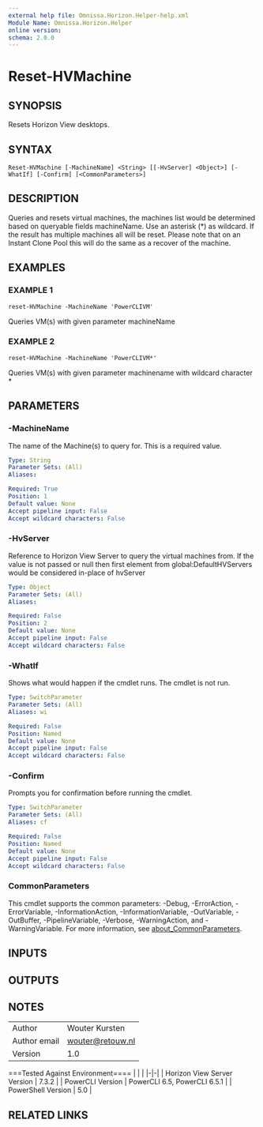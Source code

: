 ```yaml
---
external help file: Omnissa.Horizon.Helper-help.xml
Module Name: Omnissa.Horizon.Helper
online version:
schema: 2.0.0
---
```


# Reset-HVMachine

## SYNOPSIS
Resets Horizon View desktops.

## SYNTAX

```
Reset-HVMachine [-MachineName] <String> [[-HvServer] <Object>] [-WhatIf] [-Confirm] [<CommonParameters>]
```

## DESCRIPTION
Queries and resets virtual machines, the machines list would be determined
 based on queryable fields machineName.
Use an asterisk (*) as wildcard.
If the result has multiple machines all will be reset.
 Please note that on an Instant Clone Pool this will do the same as a recover of the machine.

## EXAMPLES

### EXAMPLE 1
```
reset-HVMachine -MachineName 'PowerCLIVM'
```

Queries VM(s) with given parameter machineName

### EXAMPLE 2
```
reset-HVMachine -MachineName 'PowerCLIVM*'
```

Queries VM(s) with given parameter machinename with wildcard character *

## PARAMETERS

### -MachineName
The name of the Machine(s) to query for.
This is a required value.

```yaml
Type: String
Parameter Sets: (All)
Aliases:

Required: True
Position: 1
Default value: None
Accept pipeline input: False
Accept wildcard characters: False
```

### -HvServer
Reference to Horizon View Server to query the virtual machines from.
If the value is not passed or null then
first element from global:DefaultHVServers would be considered in-place of hvServer

```yaml
Type: Object
Parameter Sets: (All)
Aliases:

Required: False
Position: 2
Default value: None
Accept pipeline input: False
Accept wildcard characters: False
```

### -WhatIf
Shows what would happen if the cmdlet runs.
The cmdlet is not run.

```yaml
Type: SwitchParameter
Parameter Sets: (All)
Aliases: wi

Required: False
Position: Named
Default value: None
Accept pipeline input: False
Accept wildcard characters: False
```

### -Confirm
Prompts you for confirmation before running the cmdlet.

```yaml
Type: SwitchParameter
Parameter Sets: (All)
Aliases: cf

Required: False
Position: Named
Default value: None
Accept pipeline input: False
Accept wildcard characters: False
```

### CommonParameters
This cmdlet supports the common parameters: -Debug, -ErrorAction, -ErrorVariable, -InformationAction, -InformationVariable, -OutVariable, -OutBuffer, -PipelineVariable, -Verbose, -WarningAction, and -WarningVariable. For more information, see [about_CommonParameters](http://go.microsoft.com/fwlink/?LinkID=113216).

## INPUTS

## OUTPUTS

## NOTES
| | |
|-|-|
| Author | Wouter Kursten |
| Author email | wouter@retouw.nl |
| Version | 1.0 |

===Tested Against Environment====
| | |
|-|-|
| Horizon View Server Version | 7.3.2 |
| PowerCLI Version | PowerCLI 6.5, PowerCLI 6.5.1 |
| PowerShell Version | 5.0 |

## RELATED LINKS
